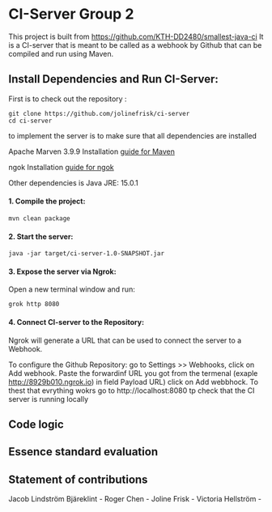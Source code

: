 # CI-Server Group 2
This project is built from https://github.com/KTH-DD2480/smallest-java-ci
It is a CI-server that is meant to be called as a webhook by Github that can be compiled and run using Maven.



## Install Dependencies and Run CI-Server:


First is to check out the repository :
```
git clone https://github.com/jolinefrisk/ci-server
cd ci-server
```


to implement the server  is to make sure that all dependencies are installed

Apache Marven 3.9.9
Installation [guide for Maven](https://maven.apache.org/install.html)

ngok
Installation [guide for ngok](https://ngrok.com/docs/guides/device-gateway/linux/)

Other dependencies is Java JRE: 15.0.1

#### 1. Compile the project:

```
mvn clean package
```

#### 2. Start the server:

```
java -jar target/ci-server-1.0-SNAPSHOT.jar
```

#### 3. Expose the server via Ngrok:

Open a new terminal window and run:

```
grok http 8080
```

#### 4. Connect CI-server to the Repository:

Ngrok will generate a URL that can be used to connect the server to a Webhook.

To configure the Github Repository:
go to Settings >> Webhooks, click on Add webhook.
Paste the forwardinf URL you got from the termenal (exaple http://8929b010.ngrok.io) in field Payload URL) click on Add webbhock. 
To thest that evrything wokrs go to http://localhost:8080 tp check that the CI server is running locally

## Code logic

## Essence standard evaluation

## Statement of contributions
Jacob Lindström Bjäreklint - 
Roger Chen -
Joline Frisk -
Victoria Hellström - 